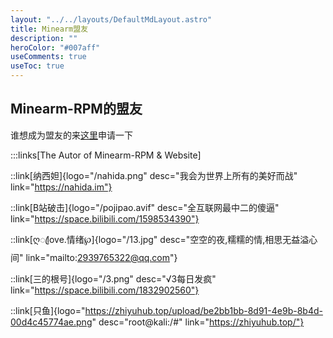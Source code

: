 ```yaml
---
layout: "../../layouts/DefaultMdLayout.astro"
title: Minearm盟友
description: ""
heroColor: "#007aff"
useComments: true
useToc: true
---
```


## Minearm-RPM的盟友

谁想成为盟友的来[这里](https://github.com/Minearm-RPM/minearm/issues/3)申请一下

:::links[The Autor of Minearm-RPM & Website]

::link[纳西妲]{logo="/nahida.png" desc="我会为世界上所有的美好而战" link="https://nahida.im"}

::link[B站破击]{logo="/pojipao.avif" desc="全互联网最中二的傻逼" link="https://space.bilibili.com/1598534390"}

::link[ღꦿlove.情绪℘]{logo="/13.jpg" desc="空空的夜,糯糯的情,相思无益溢心间" link="mailto:2939765322@qq.com"}

::link[三的根号]{logo="/3.png" desc="√3每日发疯" link="https://space.bilibili.com/1832902560"}

::link[只鱼]{logo="https://zhiyuhub.top/upload/be2bb1bb-8d91-4e9b-8b4d-00d4c45774ae.png" desc="root@kali:/#" link="https://zhiyuhub.top/"}
